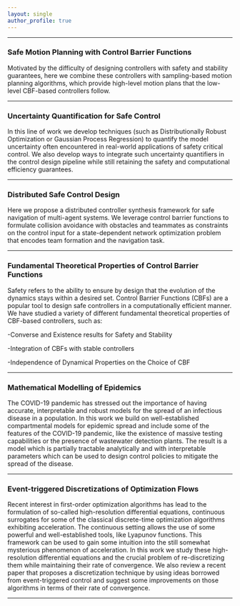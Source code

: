 ```yaml
---
layout: single
author_profile: true
---      
```


---
### Safe Motion Planning with Control Barrier Functions

Motivated by the difficulty of designing controllers with safety and stability guarantees, here we combine these controllers with sampling-based motion planning algorithms, 
which provide high-level motion plans that the low-level CBF-based controllers follow.

---
### Uncertainty Quantification for Safe Control

In this line of work we develop techniques (such as Distributionally Robust Optimization or Gaussian Process Regression) to quantify the model uncertainty often encountered in real-world applications of safety critical control. 
We also develop ways to integrate such uncertainty quantifiers in the control design pipeline while still retaining the safety and computational efficiency guarantees.

---
### Distributed Safe Control Design

Here we propose a distributed controller synthesis framework for safe navigation of multi-agent systems.
We leverage control barrier functions to formulate collision avoidance with obstacles and teammates as constraints on the
control input for a state-dependent network optimization problem
that encodes team formation and the navigation task.

---

### Fundamental Theoretical Properties of Control Barrier Functions

Safety refers to the ability to ensure by design that the evolution of the dynamics stays within a desired set. Control Barrier Functions (CBFs) are a popular tool to design safe controllers in a computationally efficient manner. 
We have studied a variety of different fundamental theoretical properties of CBF-based controllers, such as:

-Converse and Existence results for Safety and Stability

-Integration of CBFs with stable controllers

-Independence of Dynamical Properties on the Choice of CBF

---

### Mathematical Modelling of Epidemics

The COVID-19 pandemic has stressed out the importance of having accurate, interpretable and robust models for the spread of an infectious disease in a population. In this work we build on well-established compartmental models for epidemic spread and include some of the features of the COVID-19 pandemic, like the existence of massive testing capabilities or the presence of wastewater detection plants. The result is a model which is partially tractable analytically and with interpretable parameters which can be used to design control policies to mitigate the spread of the disease. 

---

### Event-triggered Discretizations of Optimization Flows

Recent interest in first-order optimization algorithms has lead to the formulation of so-called high-resolution differential equations, continuous surrogates for some of the classical discrete-time optimization algorithms exhibiting acceleration. The continuous setting allows the use of some powerful and well-established tools, like Lyapunov functions. This framework can be used to gain some intuition into the still somewhat mysterious phenomenon of acceleration. In this work we study these high-resolution differential equations and the crucial problem of re-discretizing them while maintaining their rate of convergence. We also review a recent paper that proposes a discretization technique by using ideas borrowed from event-triggered control and suggest some improvements on those algorithms in terms of their rate of convergence. 

---

